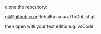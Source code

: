 clone the repository:

git@github.com:RebalKassouaa/ToDoList.git

then open with your text editor e.g. vsCode